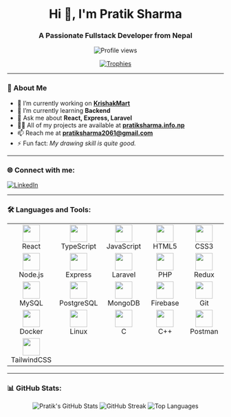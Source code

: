 <h1 align="center">Hi 👋, I'm Pratik Sharma</h1>
<h3 align="center">A Passionate Fullstack Developer from Nepal</h3>

<p align="center">
  <img src="https://komarev.com/ghpvc/?username=pratik2061&label=Profile%20views&color=0e75b6&style=flat" alt="Profile views" />
</p>

<p align="center">
  <a href="https://github.com/ryo-ma/github-profile-trophy">
    <img src="https://github-profile-trophy.vercel.app/?username=pratik2061&theme=darkhub&row=1&column=6" alt="Trophies" />
  </a>
</p>

---

### 🚀 About Me

- 🔭 I’m currently working on [**KrishakMart**](https://github.com/pratik2061/KrishakMart)
- 🌱 I’m currently learning **Backend**
- 💬 Ask me about **React, Express, Laravel**
- 👨‍💻 All of my projects are available at [**pratiksharma.info.np**](https://www.pratiksharma.info.np)
- 📫 Reach me at **pratiksharma2061@gmail.com**
- ⚡ Fun fact: *My drawing skill is quite good.*

---

### 🌐 Connect with me:

<p align="left">
  <a href="https://www.linkedin.com/in/pratik-sharma-937909290/" target="_blank">
    <img src="https://img.shields.io/badge/LinkedIn-blue?style=for-the-badge&logo=linkedin" alt="LinkedIn"/>
  </a>
</p>

---

### 🛠️ Languages and Tools:
<table align="center">
  <tr>
    <td align="center" width="100">
      <img src="https://cdn.jsdelivr.net/gh/devicons/devicon/icons/react/react-original.svg" width="40" /><br/>React
    </td>
    <td align="center" width="100">
      <img src="https://cdn.jsdelivr.net/gh/devicons/devicon/icons/typescript/typescript-original.svg" width="40" /><br/>TypeScript
    </td>
    <td align="center" width="100">
      <img src="https://cdn.jsdelivr.net/gh/devicons/devicon/icons/javascript/javascript-original.svg" width="40" /><br/>JavaScript
    </td>
    <td align="center" width="100">
      <img src="https://cdn.jsdelivr.net/gh/devicons/devicon/icons/html5/html5-original.svg" width="40" /><br/>HTML5
    </td>
    <td align="center" width="100">
      <img src="https://cdn.jsdelivr.net/gh/devicons/devicon/icons/css3/css3-original.svg" width="40" /><br/>CSS3
    </td>
  </tr>
  <tr>
    <td align="center">
      <img src="https://cdn.jsdelivr.net/gh/devicons/devicon/icons/nodejs/nodejs-original.svg" width="40" /><br/>Node.js
    </td>
    <td align="center">
      <img src="https://cdn.jsdelivr.net/gh/devicons/devicon/icons/express/express-original-wordmark.svg" width="40" /><br/>Express
    </td>
    <td align="center">
      <img src="https://cdn.jsdelivr.net/gh/devicons/devicon/icons/laravel/laravel-plain-wordmark.svg" width="40" /><br/>Laravel
    </td>
    <td align="center">
      <img src="https://cdn.jsdelivr.net/gh/devicons/devicon/icons/php/php-original.svg" width="40" /><br/>PHP
    </td>
    <td align="center">
      <img src="https://cdn.jsdelivr.net/gh/devicons/devicon/icons/redux/redux-original.svg" width="40" /><br/>Redux
    </td>
  </tr>
  <tr>
    <td align="center">
      <img src="https://cdn.jsdelivr.net/gh/devicons/devicon/icons/mysql/mysql-original-wordmark.svg" width="40" /><br/>MySQL
    </td>
    <td align="center">
      <img src="https://cdn.jsdelivr.net/gh/devicons/devicon/icons/postgresql/postgresql-original-wordmark.svg" width="40" /><br/>PostgreSQL
    </td>
    <td align="center">
      <img src="https://cdn.jsdelivr.net/gh/devicons/devicon/icons/mongodb/mongodb-original-wordmark.svg" width="40" /><br/>MongoDB
    </td>
    <td align="center">
      <img src="https://www.vectorlogo.zone/logos/firebase/firebase-icon.svg" width="40" /><br/>Firebase
    </td>
    <td align="center">
      <img src="https://cdn.jsdelivr.net/gh/devicons/devicon/icons/git/git-original.svg" width="40" /><br/>Git
    </td>
  </tr>
  <tr>
    <td align="center">
      <img src="https://cdn.jsdelivr.net/gh/devicons/devicon/icons/docker/docker-original-wordmark.svg" width="40" /><br/>Docker
    </td>
    <td align="center">
      <img src="https://cdn.jsdelivr.net/gh/devicons/devicon/icons/linux/linux-original.svg" width="40" /><br/>Linux
    </td>
    <td align="center">
      <img src="https://cdn.jsdelivr.net/gh/devicons/devicon/icons/c/c-original.svg" width="40" /><br/>C
    </td>
    <td align="center">
      <img src="https://cdn.jsdelivr.net/gh/devicons/devicon/icons/cplusplus/cplusplus-original.svg" width="40" /><br/>C++
    </td>
    <td align="center">
      <img src="https://www.vectorlogo.zone/logos/getpostman/getpostman-icon.svg" width="40" /><br/>Postman
    </td>
  </tr>
  <tr>
    <td align="center">
      <img src="https://www.vectorlogo.zone/logos/tailwindcss/tailwindcss-icon.svg" width="40" /><br/>TailwindCSS
    </td>
    <td colspan="4"></td>
  </tr>
</table>


---

### 📊 GitHub Stats:

<div align="center">
  <img src="https://github-readme-stats.vercel.app/api?username=pratik2061&show_icons=true&theme=tokyonight&hide_border=true" alt="Pratik's GitHub Stats"/>
  <img src="https://github-readme-streak-stats.herokuapp.com/?user=pratik2061&theme=tokyonight&hide_border=true" alt="GitHub Streak"/>
  <img src="https://github-readme-stats.vercel.app/api/top-langs/?username=pratik2061&layout=compact&theme=tokyonight&hide_border=true" alt="Top Languages"/>
</div>
